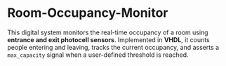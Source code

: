 # Room-Occupancy-Monitor
This digital system monitors the real-time occupancy of a room using **entrance and exit photocell sensors**. Implemented in **VHDL**, it counts people entering and leaving, tracks the current occupancy, and asserts a `max_capacity` signal when a user-defined threshold is reached.
